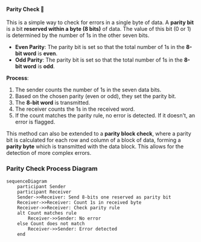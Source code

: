 #### Parity Check 🔢

This is a simple way to check for errors in a single byte of data. A **parity bit** is a bit **reserved within a byte (8 bits)** of data. The value of this bit (0 or 1) is determined by the number of 1s in the other seven bits.

-   **Even Parity**: The parity bit is set so that the total number of 1s in the **8-bit word** is **even**.
-   **Odd Parity**: The parity bit is set so that the total number of 1s in the **8-bit word** is **odd**.

**Process**:

1.  The sender counts the number of 1s in the seven data bits.
2.  Based on the chosen parity (even or odd), they set the parity bit.
3.  The **8-bit word** is transmitted.
4.  The receiver counts the 1s in the received word.
5.  If the count matches the parity rule, no error is detected. If it doesn't, an error is flagged.

This method can also be extended to a **parity block check**, where a parity bit is calculated for each row and column of a block of data, forming a **parity byte** which is transmitted with the data block. This allows for the detection of more complex errors.

### Parity Check Process Diagram

```mermaid
sequenceDiagram
    participant Sender
    participant Receiver
    Sender->>Receiver: Send 8-bits one reserved as parity bit
    Receiver->>Receiver: Count 1s in received byte
    Receiver->>Receiver: Check parity rule
    alt Count matches rule
        Receiver->>Sender: No error
    else Count does not match
        Receiver->>Sender: Error detected
    end
```